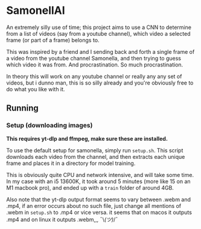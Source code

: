 # SamonellAI

An extremely silly use of time; this project aims to use a CNN to determine from a list of videos (say from a youtube channel), which video a selected frame (or part of a frame) belongs to.

This was inspired by a friend and I sending back and forth a single frame of a video from the youtube channel Samonella, and then trying to guess which video it was from. And procrastination. So much procrastination.

In theory this will work on any youtube channel or really any any set of videos, but i dunno man, this is so silly already and you're obviously free to do what you like with it.

## Running

### Setup (downloading images)

**This requires yt-dlp and ffmpeg, make sure these are installed.**

To use the default setup for samonella, simply run `setup.sh`. This script downloads each video from the channel, and then extracts each unique frame and places it in a directory for model training.

This is obviously quite CPU and network intensive, and will take some time. In my case with an i5 13600K, it took around 5 minutes (more like 15 on an M1 macbook pro), and ended up with a `train` folder of around 4GB.

Also note that the yt-dlp output format seems to vary between .webm and .mp4, if an error occurs about no such file, just change all mentions of .webm in `setup.sh` to .mp4 or vice versa. it seems that on macos it outputs .mp4 and on linux it outputs .webm,,, ¯\\_(ツ)_/¯
